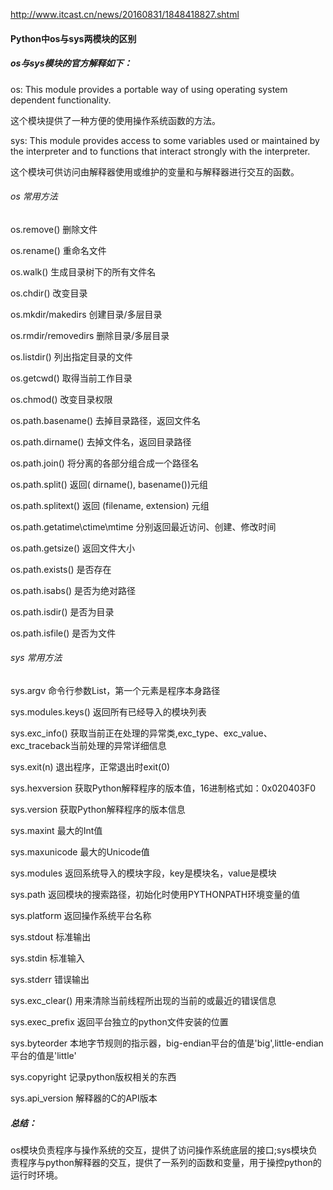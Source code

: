 http://www.itcast.cn/news/20160831/1848418827.shtml
#### Python中os与sys两模块的区别


##### os与sys模块的官方解释如下：

os: This module provides a portable way of using operating system dependent functionality.

这个模块提供了一种方便的使用操作系统函数的方法。

sys: This module provides access to some variables used or maintained by the interpreter and to functions that interact strongly with the interpreter.

这个模块可供访问由解释器使用或维护的变量和与解释器进行交互的函数。

###### os 常用方法

os.remove() 删除文件

os.rename() 重命名文件

os.walk() 生成目录树下的所有文件名

os.chdir() 改变目录

os.mkdir/makedirs 创建目录/多层目录

os.rmdir/removedirs 删除目录/多层目录

os.listdir() 列出指定目录的文件

os.getcwd() 取得当前工作目录

os.chmod() 改变目录权限

os.path.basename() 去掉目录路径，返回文件名

os.path.dirname() 去掉文件名，返回目录路径

os.path.join() 将分离的各部分组合成一个路径名

os.path.split() 返回( dirname(), basename())元组

os.path.splitext() 返回 (filename, extension) 元组

os.path.getatime\ctime\mtime 分别返回最近访问、创建、修改时间

os.path.getsize() 返回文件大小

os.path.exists() 是否存在

os.path.isabs() 是否为绝对路径

os.path.isdir() 是否为目录

os.path.isfile() 是否为文件

###### sys 常用方法

sys.argv 命令行参数List，第一个元素是程序本身路径

sys.modules.keys() 返回所有已经导入的模块列表

sys.exc_info() 获取当前正在处理的异常类,exc_type、exc_value、exc_traceback当前处理的异常详细信息

sys.exit(n) 退出程序，正常退出时exit(0)

sys.hexversion 获取Python解释程序的版本值，16进制格式如：0x020403F0

sys.version 获取Python解释程序的版本信息

sys.maxint 最大的Int值

sys.maxunicode 最大的Unicode值

sys.modules 返回系统导入的模块字段，key是模块名，value是模块

sys.path 返回模块的搜索路径，初始化时使用PYTHONPATH环境变量的值

sys.platform 返回操作系统平台名称

sys.stdout 标准输出

sys.stdin 标准输入

sys.stderr 错误输出

sys.exc_clear() 用来清除当前线程所出现的当前的或最近的错误信息

sys.exec_prefix 返回平台独立的python文件安装的位置

sys.byteorder 本地字节规则的指示器，big-endian平台的值是'big',little-endian平台的值是'little'

sys.copyright 记录python版权相关的东西

sys.api_version 解释器的C的API版本

##### 总结：

os模块负责程序与操作系统的交互，提供了访问操作系统底层的接口;sys模块负责程序与python解释器的交互，提供了一系列的函数和变量，用于操控python的运行时环境。
